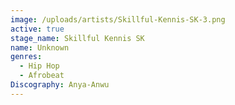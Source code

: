 ```yaml
---
image: /uploads/artists/Skillful-Kennis-SK-3.png
active: true
stage_name: Skillful Kennis SK
name: Unknown
genres:
  - Hip Hop
  - Afrobeat
Discography: Anya-Anwu
---
```

